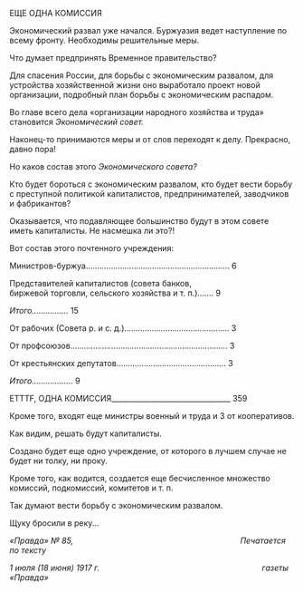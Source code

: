 ЕЩЕ ОДНА КОМИССИЯ

Экономический развал уже начался. Буржуазия ведет наступление по всему фронту. Необходимы решительные меры.

Что думает предпринять Временное правительство?

Для спасения России, для борьбы с экономическим развалом, для устройства хозяй­ственной жизни оно выработало проект новой организации, подробный план борьбы с экономическим распадом.

Во главе всего дела «организации народного хозяйства и труда» становится _Эконо­мический совет._

Наконец-то принимаются меры и от слов переходят к делу. Прекрасно, давно пора!

Но каков состав этого _Экономического совета?_

Кто будет бороться с экономическим развалом, кто будет вести борьбу с преступной политикой капиталистов, предпринимателей, заводчиков и фабрикантов?

Оказывается, что подавляющее большинство будут в этом совете иметь капитали­сты. Не насмешка ли это?!

Вот состав этого почтенного учреждения:

Министров-буржуа............................................................... 6

Представителей капиталистов (совета банков,  
биржевой торговли, сельского хозяйства и т. п.)....... 9

_Итого................_ 15

От рабочих (Совета р. и с. д.).............................................. 3

От профсоюзов..................................................................... 3

От крестьянских депутатов................................................ 3

_Итого.................._ 9

  

ETTTF, ОДНА КОМИССИЯ_________________________________ 359

Кроме того, входят еще министры военный и труда и 3 от кооперативов.

Как видим, решать будут капиталисты.

Создано будет еще одно учреждение, от которого в лучшем случае не будет ни тол­ку, ни проку.

Кроме того, как водится, создается еще бесчисленное множество комиссий, подко­миссий, комитетов и т. п.

Так думают вести борьбу с экономическим развалом.

Щуку бросили в реку...

_«Правда» № 85,                                                                           Печатается по тексту_

_1 июля (18 июня) 1917 г.                                                                         газеты «Правда»_
